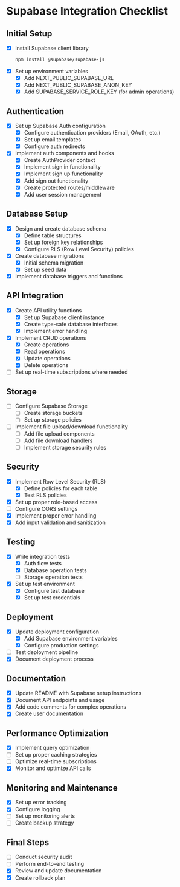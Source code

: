 # Supabase Integration Checklist

## Initial Setup
- [x] Install Supabase client library
  ```bash
  npm install @supabase/supabase-js
  ```
- [x] Set up environment variables
  - [x] Add NEXT_PUBLIC_SUPABASE_URL
  - [x] Add NEXT_PUBLIC_SUPABASE_ANON_KEY
  - [x] Add SUPABASE_SERVICE_ROLE_KEY (for admin operations)

## Authentication
- [x] Set up Supabase Auth configuration
  - [x] Configure authentication providers (Email, OAuth, etc.)
  - [x] Set up email templates
  - [x] Configure auth redirects
- [x] Implement auth components and hooks
  - [x] Create AuthProvider context
  - [x] Implement sign in functionality
  - [x] Implement sign up functionality
  - [x] Add sign out functionality
  - [x] Create protected routes/middleware
  - [x] Add user session management

## Database Setup
- [x] Design and create database schema
  - [x] Define table structures
  - [x] Set up foreign key relationships
  - [x] Configure RLS (Row Level Security) policies
- [x] Create database migrations
  - [x] Initial schema migration
  - [x] Set up seed data
- [x] Implement database triggers and functions

## API Integration
- [x] Create API utility functions
  - [x] Set up Supabase client instance
  - [x] Create type-safe database interfaces
  - [x] Implement error handling
- [x] Implement CRUD operations
  - [x] Create operations
  - [x] Read operations
  - [x] Update operations
  - [x] Delete operations
- [ ] Set up real-time subscriptions where needed

## Storage
- [ ] Configure Supabase Storage
  - [ ] Create storage buckets
  - [ ] Set up storage policies
- [ ] Implement file upload/download functionality
  - [ ] Add file upload components
  - [ ] Add file download handlers
  - [ ] Implement storage security rules

## Security
- [x] Implement Row Level Security (RLS)
  - [x] Define policies for each table
  - [x] Test RLS policies
- [x] Set up proper role-based access
- [ ] Configure CORS settings
- [x] Implement proper error handling
- [x] Add input validation and sanitization

## Testing
- [x] Write integration tests
  - [x] Auth flow tests
  - [x] Database operation tests
  - [ ] Storage operation tests
- [x] Set up test environment
  - [x] Configure test database
  - [x] Set up test credentials

## Deployment
- [x] Update deployment configuration
  - [x] Add Supabase environment variables
  - [x] Configure production settings
- [ ] Test deployment pipeline
- [x] Document deployment process

## Documentation
- [x] Update README with Supabase setup instructions
- [x] Document API endpoints and usage
- [x] Add code comments for complex operations
- [x] Create user documentation

## Performance Optimization
- [x] Implement query optimization
- [ ] Set up proper caching strategies
- [ ] Optimize real-time subscriptions
- [x] Monitor and optimize API calls

## Monitoring and Maintenance
- [x] Set up error tracking
- [x] Configure logging
- [ ] Set up monitoring alerts
- [ ] Create backup strategy

## Final Steps
- [ ] Conduct security audit
- [ ] Perform end-to-end testing
- [x] Review and update documentation
- [x] Create rollback plan